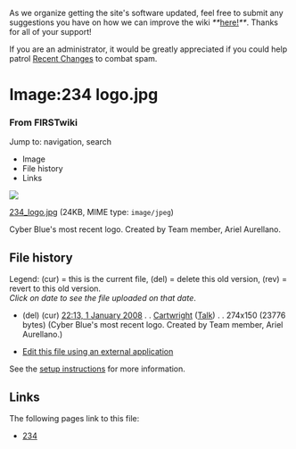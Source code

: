 As we organize getting the site's software updated, feel free to submit any
suggestions you have on how we can improve the wiki
_**_[here!](/index.php/User:Hallry/Suggestions "User:Hallry/Suggestions"
)_**_. Thanks for all of your support!

If you are an administrator, it would be greatly appreciated if you could help
patrol [Recent Changes](/index.php/Special:Recentchanges
"Special:Recentchanges" ) to combat spam.

# Image:234 logo.jpg

### From FIRSTwiki

Jump to: navigation, search

  * Image
  * File history
  * Links

![](/media/3/3c/234_logo.jpg)

[234_logo.jpg](/media/3/3c/234_logo.jpg "234 logo.jpg" ) (24KB, MIME type:
`image/jpeg`)

Cyber Blue's most recent logo. Created by Team member, Ariel Aurellano.

## File history

Legend: (cur) = this is the current file, (del) = delete this old version,
(rev) = revert to this old version.  
_Click on date to see the file uploaded on that date_.

  * (del) (cur) [22:13, 1 January 2008](/media/3/3c/234_logo.jpg "/media/3/3c/234 logo.jpg" ) . . [Cartwright](/index.php?title=User:Cartwright&action=edit "User:Cartwright" ) ([Talk](/index.php?title=User_talk:Cartwright&action=edit "User talk:Cartwright" )) . . 274x150 (23776 bytes) (Cyber Blue's most recent logo. Created by Team member, Ariel Aurellano.)
  

  * [Edit this file using an external application](/index.php?title=Image:234_logo.jpg&action=edit&externaledit=true&mode=file "Image:234 logo.jpg" )

See the [setup
instructions](http://meta.wikimedia.org/wiki/Help:External_editors
"http://meta.wikimedia.org/wiki/Help:External_editors" ) for more information.

## Links

The following pages link to this file:

  * [234](/index.php/234 "234" )

